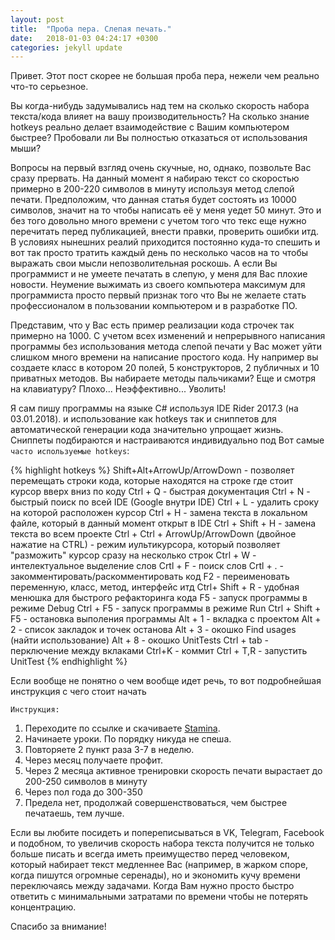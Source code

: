 ```yaml
---
layout: post
title:  "Проба пера. Слепая печать."
date:   2018-01-03 04:24:17 +0300
categories: jekyll update
---
```

Привет. Этот пост скорее не большая проба пера, нежели чем реально что-то серьезное.

Вы когда-нибудь задумывались над тем на сколько скорость набора текста/кода влияет на вашу производительность? На сколько знание hotkeys реально делает взаимодействие с Вашим компьютером быстрее? Пробовали ли Вы полностью отказаться от использования мыши?

Вопросы на первый взгляд очень скучные, но, однако, позвольте Вас сразу прервать. На данный момент я набираю текст со скоростью примерно в 200-220 символов в минуту используя метод слепой печати. Предположим, что данная статья будет состоять из 10000 символов, значит на то чтобы написать её у меня уедет 50 минут. Это и без того довольно много времени с учетом того что текс еще нужно перечитать перед публикацией, внести правки, проверить ошибки итд. В условиях нынешних реалий приходится постоянно куда-то спешить и вот так просто тратить каждый день по несколько часов на то чтобы выражать свои мысли непозволительная роскошь. А если Вы программист и не умеете печатать в слепую, у меня для Вас плохие новости. Неумение выжимать из своего компьютера максимум для программиста просто первый признак того что Вы не желаете стать профессионалом в пользовании компьютером и в разработке ПО.

Представим, что у Вас есть пример реализации кода строчек так примерно на 1000. С учетом всех изменений и непрерывного написания программы без использования метода слепой печати у Вас может уйти слишком много времени на написание простого кода. Ну например вы создаете класс в котором 20 полей, 5 конструкторов, 2 публичных и 10 приватных методов. Вы набираете методы пальчиками? Еще и смотря на клавиатуру? Плохо... Неэффективно... Уволить!

Я сам пишу программы на языке C# используя IDE Rider 2017.3 (на 03.01.2018). и использование как hotkeys так и сниппетов для автоматической генерации кода значительно упрощает жизнь. Сниппеты подбираются и настраиваются индивидуально под Вот самые `часто используемые hotkeys`:

{% highlight hotkeys %}
Shift+Alt+ArrowUp/ArrowDown - позволяет перемещать строки кода, которые находятся на строке где стоит курсор вверх вниз по коду
Ctrl + Q - быстрая документация 
Ctrl + N - быстрый поиск по всей IDE (Google внутри IDE)
Ctrl + L - удалить сроку на которой расположен курсор
Ctrl + H - замена текста в локальном файле, который в данный момент открыт в IDE
Ctrl + Shift + H - замена текста во всем проекте
Ctrl + Ctrl + ArrowUp/ArrowDown (двойное нажатие на CTRL) - режим иультикурсора, который позволяет "разможить" курсор сразу на несколько строк
Ctrl + W - интелектуальное выделение слов
Crtl + F - поиск слов 
Crtl + . - закомментировать/раскомментировать код
F2 - переименовать переменную, класс, метод, интерфейс итд
Ctrl+  Shift + R - удобная менюшка для быстрого рефакторинга кода
F5 - запуск программы в режиме Debug
Ctrl + F5 - запуск программы в режиме Run
Ctrl + Shift + F5 - остановка выполения программы
Alt + 1 - вкладка с проектом
Alt + 2 - список закладок и точек останова
Alt + 3 - окошко Find usages (найти использование)
Alt + 8 - окошко UnitTests
Ctrl + tab - перключение между вклаками 
Ctrl+K - коммит
Ctrl + T,R - запустить UnitTest
{% endhighlight %}

Если вообще не понятно о чем вообще идет речь, то вот подробнейшая инструкция с чего стоит начать

`Инструкция:`
1. Переходите по ссылке и скачиваете [Stamina].  
2. Начинаете уроки. По порядку никуда не спеша.
3. Повторяете 2 пункт раза 3-7 в неделю.
4. Через месяц получаете профит.
5. Через 2 месяца активное тренировки скорость печати вырастает до 200-250 символов в минуту
6. Через пол года до 300-350 
7. Предела нет, продолжай совершенствоваться, чем быстрее печатаешь, тем лучше.

Если вы любите посидеть и попереписываться в VK, Telegram, Facebook и подобном, то увеличив скорость набора текста получится не только больше писать и всегда иметь преимущество перед человеком, который набирает текст медленнее Вас (например, в жарком споре, когда пишутся огромные серенады), но и экономить кучу времени переключаясь между задачами. Когда Вам нужно просто быстро ответить с минимальными затратами по времени чтобы не потерять концентрацию.

Спасибо за внимание!

[Stamina]: https://yadi.sk/d/KyT2iMtO3RAYSx
